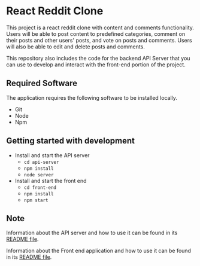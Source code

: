 # React Reddit Clone

This project is a react reddit clone with content and comments functionality. Users will be able to post content to predefined categories, comment on their posts and other users' posts, and vote on posts and comments. Users will also be able to edit and delete posts and comments.

This repository also includes the code for the backend API Server that you can use to develop and interact with the front-end portion of the project.

## Required Software

The application requires the following software to be installed locally.
* Git
* Node
* Npm

## Getting started with development

* Install and start the API server
    - `cd api-server`
    - `npm install`
    - `node server`
* Install and start the front end
    - `cd front-end`
    - `npm install`
    - `npm start`

## Note

Information about the API server and how to use it can be found in its [README file](api-server/README.md).

Information about the Front end application and how to use it can be found in its [README file](front-end/README.md).
